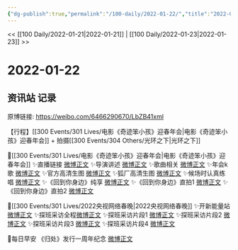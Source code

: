 ```yaml
---
{"dg-publish":true,"permalink":"/100-daily/2022-01-22/","title":"2022-01-22"}
---
```



<< [[100 Daily/2022-01-21\|2022-01-21]] | [[100 Daily/2022-01-23\|2022-01-23]] >>

# 2022-01-22

## 资讯站 记录

原博链接: https://weibo.com/6466290670/LbZB41xml

【行程】[[300 Events/301 Lives/电影《奇迹笨小孩》迎春年会\|电影《奇迹笨小孩》迎春年会]] + 拍摄[[300 Events/304 Others/光环之下\|光环之下]]

🌟[[300 Events/301 Lives/电影《奇迹笨小孩》迎春年会\|电影《奇迹笨小孩》迎春年会]]
✨直播链接 [微博正文](https://m.weibo.cn/6466290670/4728544565924818)
✨导演讲述 [微博正文](https://m.weibo.cn/6466290670/4728548071839171)
✨歌曲相关 [微博正文](https://m.weibo.cn/6466290670/4728566971371394)
✨年会k歌 [微博正文](https://m.weibo.cn/6466290670/4728552916520593)
✨官方高清生图 [微博正文](https://m.weibo.cn/6466290670/4728551675532042)
✨狐厂高清生图 [微博正文](https://m.weibo.cn/6466290670/4728552954795610)
✨候场时认真练唱 [微博正文](https://m.weibo.cn/6466290670/4728544213603773)
✨《回到你身边》纯享 [微博正文](https://m.weibo.cn/6466290670/4728547387903776)
✨《回到你身边》直拍1 [微博正文](https://m.weibo.cn/6466290670/4728547607056931)
✨《回到你身边》直拍2 [微博正文](https://m.weibo.cn/6466290670/4728552019466616)

🌟[[300 Events/301 Lives/2022央视网络春晚\|2022央视网络春晚]]
✨开新能量站[微博正文](https://m.weibo.cn/6466290670/4728534176892192)
✨探班采访全程[微博正文](https://m.weibo.cn/6466290670/4728560415670593)
✨探班采访片段1 [微博正文](https://m.weibo.cn/6466290670/4728451045790416)
✨探班采访片段2 [微博正文](https://m.weibo.cn/6466290670/4728550680955899)
✨探班采访片段3 [微博正文](https://m.weibo.cn/6466290670/4728542485812017)
✨探班采访片段4 [微博正文](https://m.weibo.cn/6466290670/4728542133487928)

🌟每日早安
《归处》发行一周年纪念 [微博正文](https://m.weibo.cn/6466290670/4728361466726320)

